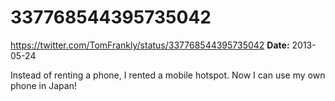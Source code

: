 # 337768544395735042
https://twitter.com/TomFrankly/status/337768544395735042
**Date:** 2013-05-24

Instead of renting a phone, I rented a mobile hotspot. Now I can use my own phone in Japan!
